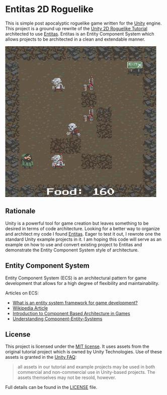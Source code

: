 # Entitas 2D Roguelike

This is simple post apocalyptic roguelike game written for the [Unity](http://unity3d.com/) engine.
This project is a ground up rewrite of the [Unity 2D Roguelike Tutorial](https://unity3d.com/learn/tutorials/projects/2d-roguelike-tutorial)
architected to use [Entitas](https://github.com/sschmid/Entitas-CSharp).
Entitas is an Entity Component System which allows projects to be architected in a clean and extendable manner.

![screenshot](screenshot.gif)

## Rationale

Unity is a powerful tool for game creation but leaves something to be desired in
terms of code architecture. Looking for a better way to organize and architect my
code I found [Entitas](https://github.com/sschmid/Entitas-CSharp). Eager to test
it out, I rewrote one the standard Unity example projects in it. I am hoping this
code will serve as an example on how to use and convert existing project to
Entitas and demonstrate the Entity Component System style of architecture.

## Entity Component System

Entity Component System (ECS) is an architectural pattern for game development that
allows for a high degree of flexibility and maintainability.

Articles on ECS:

* [What is an entity system framework for game development?](http://www.richardlord.net/blog/what-is-an-entity-framework)
* [Wikipedia Article](https://en.wikipedia.org/wiki/Entity_component_system)
* [Introduction to Component Based Architecture in Games](http://www.raywenderlich.com/24878/introduction-to-component-based-architecture-in-games)
* [Understanding Component-Entity-Systems](http://www.gamedev.net/page/resources/_/technical/game-programming/understanding-component-entity-systems-r3013)

## License

This project is licensed under the [MIT license](http://opensource.org/licenses/MIT).
It uses assets from the original tutorial project which is owned by Unity Technologies.
Use of these assets is granted in the [Unity FAQ](http://unity3d.com/unity/faq):

> all assets in our tutorial and example projects may be used in both commercial
and non-commercial use in Unity-based projects. The assets themselves may not be resold, however.

Full details can be found in the [LICENSE](license) file.